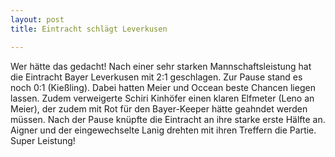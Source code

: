 ```yaml
---
layout: post
title: Eintracht schlägt Leverkusen

---
```


Wer hätte das gedacht! Nach einer sehr starken Mannschaftsleistung hat die Eintracht Bayer Leverkusen mit 2:1 geschlagen. Zur Pause stand es noch 0:1 (Kießling). Dabei hatten Meier und Occean beste Chancen liegen lassen. Zudem verweigerte Schiri Kinhöfer einen klaren Elfmeter (Leno an Meier), der zudem mit Rot für den Bayer-Keeper hätte geahndet werden müssen. Nach der Pause knüpfte die Eintracht an ihre starke erste Hälfte an. Aigner und der eingewechselte Lanig drehten mit ihren Treffern die Partie. Super Leistung!



